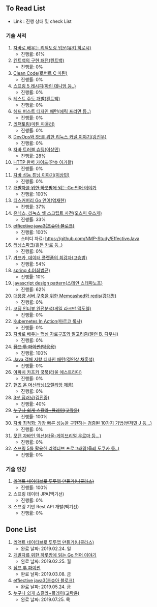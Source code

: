 ## To Read List
- Link : 진행 상태 및 check List 

### 기술 서적
1. [자바로 배우는 리팩토링 입문(유키 히로시)](https://github.com/gaepury/TechBookToReadAndCheck/blob/master/check/%EC%9E%90%EB%B0%94%EB%A1%9C%20%EB%B0%B0%EC%9A%B0%EB%8A%94%20%EB%A6%AC%ED%8C%A9%ED%86%A0%EB%A7%81%20%EC%9E%85%EB%AC%B8.md)
    - 진행률: 61%
2. [켄트백의 구현 패턴(켄트백)](https://github.com/gaepury/TechBookToReadAndCheck/blob/master/check/%EC%BC%84%ED%8A%B8%EB%B0%B1%EC%9D%98%20%EA%B5%AC%ED%98%84%20%ED%8C%A8%ED%84%B4.md)
   - 진행률: 0%
3. [Clean Code(로버트 C 마틴)](https://github.com/gaepury/TechBookToReadAndCheck/blob/master/check/Clean%20Code.md)
   - 진행률: 0%
4. [스프링 5 레시피(마린 데니엄 등..)](https://github.com/gaepury/TechBookToReadAndCheck/blob/master/check/%EC%8A%A4%ED%94%84%EB%A7%81%205%20%EB%A0%88%EC%8B%9C%ED%94%BC.md)
   - 진행률: 0%
5. [테스트 주도 개발(켄트백)](https://github.com/gaepury/TechBookToReadAndCheck/blob/master/check/%ED%85%8C%EC%8A%A4%ED%8A%B8%20%EC%A3%BC%EB%8F%84%20%EA%B0%9C%EB%B0%9C.md)
   - 진행률: 0%
6. [헤드 퍼스트 디자인 패턴(에릭 프리먼 등..)](https://github.com/gaepury/TechBookToReadAndCheck/blob/master/check/%ED%97%A4%EB%93%9C%20%ED%8D%BC%EC%8A%A4%ED%8A%B8%20%EB%94%94%EC%9E%90%EC%9D%B8%20%ED%8C%A8%ED%84%B4.md)
   - 진행률: 0%
7. [리팩토링(마틴 파울러)](https://github.com/gaepury/TechBookToReadAndCheck/blob/master/check/%EB%A6%AC%ED%8C%A9%ED%86%A0%EB%A7%81.md)
   - 진행률: 0%
8. [DevOps와 SE를 위한 리눅스 커널 이야기(강진우)](https://github.com/gaepury/TechBookToReadAndCheck/blob/master/check/DevOps%EC%99%80%20SE%EB%A5%BC%20%EC%9C%84%ED%95%9C%20%EB%A6%AC%EB%88%85%EC%8A%A4%20%EC%BB%A4%EB%84%90%20%EC%9D%B4%EC%95%BC%EA%B8%B0.md)
   - 진행률: 0%
9. [자바 트러블 슈팅(이상민)](https://github.com/gaepury/TechBookToReadAndCheck/blob/master/check/%EC%9E%90%EB%B0%94%20%ED%8A%B8%EB%9F%AC%EB%B8%94%20%EC%8A%88%ED%8C%85.md)
   - 진행률: 28%
10. [HTTP 완벽 가이드(안슈 아가왈)](https://github.com/gaepury/TechBookToReadAndCheck/blob/master/check/HTTP%20%EC%99%84%EB%B2%BD%20%EA%B0%80%EC%9D%B4%EB%93%9C.md)
    - 진행률: 0%
11. [자바 성능 튜닝 이야기(이상민)](https://github.com/gaepury/TechBookToReadAndCheck/blob/master/check/%EC%9E%90%EB%B0%94%20%EC%84%B1%EB%8A%A5%20%ED%8A%9C%EB%8B%9D%20%EC%9D%B4%EC%95%BC%EA%B8%B0.md)
    - 진행률: 0%
12. ~~[개발자를 위한 하룻밤에 읽는 Go 언어 이야기](https://github.com/gaepury/TechBookToReadAndCheck/blob/master/check/%EA%B0%9C%EB%B0%9C%EC%9E%90%EB%A5%BC%20%EC%9C%84%ED%95%9C%20%ED%95%98%EB%A3%BB%EB%B0%A4%EC%97%90%20%EC%9D%BD%EB%8A%94%20Go%20%EC%96%B8%EC%96%B4%20%EC%9D%B4%EC%95%BC%EA%B8%B0.md)~~
    - 진행률: 100%
13. [디스커버리 Go 언어(염재현)](https://github.com/gaepury/TechBookToReadAndCheck/blob/master/check/%EB%94%94%EC%8A%A4%EC%BB%A4%EB%B2%84%EB%A6%AC%20Go%20%EC%96%B8%EC%96%B4.md)
    - 진행률: 37%
14. [유닉스, 리눅스 쉘 스크립트 사전(오스미 유스케)](https://github.com/gaepury/TechBookToReadAndCheck/blob/master/check/%EC%9C%A0%EB%8B%89%EC%8A%A4%2C%20%EB%A6%AC%EB%88%85%EC%8A%A4%20%EC%89%98%20%EC%8A%A4%ED%81%AC%EB%A6%BD%ED%8A%B8%20%EC%82%AC%EC%A0%84.md)
    - 진행률: 33%
15. ~~[effiective java3(조슈아 블로크)](https://github.com/gaepury/TechBookToReadAndCheck/blob/master/check/effactive%20java3.md)~~
    - 진행률: 100%
    - 스터디 자료: https://github.com/NMP-Study/EffectiveJava
16. [러닝스파크(홀든 카로 등..)](https://github.com/gaepury/TechBookToReadAndCheck/blob/master/check/%EB%9F%AC%EB%8B%9D%EC%8A%A4%ED%8C%8C%ED%81%AC.md)
    - 진행률: 0%
17. [카프카, 데이터 플랫폼의 최강자(고승범)](https://github.com/gaepury/TechBookToReadAndCheck/blob/master/check/%EC%B9%B4%ED%94%84%EC%B9%B4%2C%20%EB%8D%B0%EC%9D%B4%ED%84%B0%20%ED%94%8C%EB%9E%AB%ED%8F%BC%EC%9D%98%20%EC%B5%9C%EA%B0%95%EC%9E%90.md)
    - 진행률: 54%
18. [spring 4.0(최범균)](https://github.com/gaepury/TechBookToReadAndCheck/blob/master/check/spring%204.0.md)
    - 진행률: 10%
19. [javascript design pattern(스테얀 스테파노프)](https://github.com/gaepury/TechBookToReadAndCheck/blob/master/check/javascript%20design%20pattern.md)
    - 진행률: 62%
20. [대용량 서버 구축을 위한 Memcashed와 redis(강대명)](https://github.com/gaepury/TechBookToReadAndCheck/blob/master/check/%EB%8C%80%EC%9A%A9%EB%9F%89%20%EC%84%9C%EB%B2%84%20%EA%B5%AC%EC%B6%95%EC%9D%84%20%EC%9C%84%ED%95%9C%20Memcashed%EC%99%80%20redis.md)
    - 진행률: 0%
21. [코딩 인터뷰 완전분석(게일 라크만 맥도웰)](https://github.com/gaepury/TechBookToReadAndCheck/blob/master/check/%EC%BD%94%EB%94%A9%20%EC%9D%B8%ED%84%B0%EB%B7%B0%20%EC%99%84%EC%A0%84%EB%B6%84%EC%84%9D.md)
    - 진행률: 0%
22. [Kubernetes In Action(마르코 룩샤)](https://github.com/gaepury/TechBookToReadAndCheck/blob/master/check/Kubernetes%20In%20Action.md)
    - 진행률: 0%
23. [자바로 배우는 핵심 자료구조와 알고리즘(앨런 B. 다우니)](https://github.com/gaepury/TechBookToReadAndCheck/blob/master/check/%EC%9E%90%EB%B0%94%EB%A1%9C%20%EB%B0%B0%EC%9A%B0%EB%8A%94%20%ED%95%B5%EC%8B%AC%20%EC%9E%90%EB%A3%8C%EA%B5%AC%EC%A1%B0%EC%99%80%20%EC%95%8C%EA%B3%A0%EB%A6%AC%EC%A6%98.md)
    - 진행률: 0%
24. ~~[점프 투 파이썬(박응용)](https://github.com/gaepury/TechBookToReadAndCheck/blob/master/check/%EC%9E%90%EB%B0%94%20%EC%84%B1%EB%8A%A5%20%ED%8A%9C%EB%8B%9D%20%EC%9D%B4%EC%95%BC%EA%B8%B0.md)~~
    - 진행률: 100%
25. [Java 객체 지향 디자인 패턴(정인상,채흥석)](https://github.com/gaepury/TechBookToReadAndCheck/blob/master/check/Java%20%EA%B0%9D%EC%B2%B4%20%EC%A7%80%ED%96%A5%20%EB%94%94%EC%9E%90%EC%9D%B8%20%ED%8C%A8%ED%84%B4.md)
    - 진행률: 0%
26. [아파치 카프카 쿡북(라울 에스트라다)](https://github.com/gaepury/TechBookToReadAndCheck/blob/master/check/%EC%95%84%ED%8C%8C%EC%B9%98%20%EC%B9%B4%ED%94%84%EC%B9%B4%20%EC%BF%A1%EB%B6%81.md)
    - 진행률: 0%
27. [핸즈 온 머신러닝(오렐리앙 제롱)](https://github.com/gaepury/TechBookToReadAndCheck/blob/master/check/%ED%95%B8%EC%A6%88%20%EC%98%A8%20%EB%A8%B8%EC%8B%A0%EB%9F%AC%EB%8B%9D.md)
    - 진행률: 0%
28. [3분 딥러닝(김진중)](https://github.com/gaepury/TechBookToReadAndCheck/blob/master/check/3%EB%B6%84%20%EB%94%A5%EB%9F%AC%EB%8B%9D.md)
    - 진행률: 40%
29. ~~[누구나 쉽게 스칼라+플레이(고락윤)](https://github.com/gaepury/TechBookToReadAndCheck/blob/master/check/%EB%88%84%EA%B5%AC%EB%82%98%20%EC%89%BD%EA%B2%8C%20%EC%8A%A4%EC%B9%BC%EB%9D%BC+%ED%94%8C%EB%A0%88%EC%9D%B4.md)~~
    - 진행률: 100%
30. [자바 최적화: 가장 빠른 성능을 구현하는 검증된 10가지 기법(벤저민 J 등...)](https://github.com/gaepury/TechBookToReadAndCheckAndSummary/blob/master/check/%EC%9E%90%EB%B0%94%20%EC%B5%9C%EC%A0%81%ED%99%94.md)
    - 진행률: 0%
31. [모던 자바인 액션(라울-게이브리얼 우르마 등...)](https://github.com/gaepury/TechBookToReadAndCheck/blob/master/check/%EC%9E%90%EB%B0%94%20%EC%B5%9C%EC%A0%81%ED%99%94.md)
    - 진행률: 0%
32. [스프링 5를 활용한 리액티브 프로그래밍(올레 도쿠카 등..)](https://github.com/gaepury/TechBookToReadAndCheckAndSummary/blob/master/check/%EC%8A%A4%ED%94%84%EB%A7%81%205%EB%A5%BC%20%ED%99%9C%EC%9A%A9%ED%95%9C%20%EB%A6%AC%EC%95%A1%ED%8B%B0%EB%B8%8C%20%ED%94%84%EB%A1%9C%EA%B7%B8%EB%9E%98%EB%B0%8D.md)
    - 진행률: 0%



### 기술 인강
1. ~~[리액트 네이티브로 투두앱 만들기(니콜라스)](https://github.com/gaepury/TechBookToReadAndCheck/blob/master/check/%EB%A6%AC%EC%95%A1%ED%8A%B8%20%EB%84%A4%EC%9D%B4%ED%8B%B0%EB%B8%8C%EB%A1%9C%20%ED%88%AC%EB%91%90%EC%95%B1%20%EB%A7%8C%EB%93%A4%EA%B8%B0.md)~~
   - 진행률: 100%
2. 스프링 데이터 JPA(백기선)
   - 진행률: 0%
3. 스프링 기반 Rest API 개발(백기선)
   - 진행률: 0%

## Done List
1. [리액트 네이티브로 투두앱 만들기(니콜라스)](https://github.com/gaepury/TechBookToReadAndCheck/blob/master/check/%EB%A6%AC%EC%95%A1%ED%8A%B8%20%EB%84%A4%EC%9D%B4%ED%8B%B0%EB%B8%8C%EB%A1%9C%20%ED%88%AC%EB%91%90%EC%95%B1%20%EB%A7%8C%EB%93%A4%EA%B8%B0.md)
   - 완료 날짜: 2019.02.24. 일
2. [개발자를 위한 하룻밤에 읽는 Go 언어 이야기](https://github.com/gaepury/TechBookToReadAndCheck/blob/master/check/%EA%B0%9C%EB%B0%9C%EC%9E%90%EB%A5%BC%20%EC%9C%84%ED%95%9C%20%ED%95%98%EB%A3%BB%EB%B0%A4%EC%97%90%20%EC%9D%BD%EB%8A%94%20Go%20%EC%96%B8%EC%96%B4%20%EC%9D%B4%EC%95%BC%EA%B8%B0.md)
   - 완료 날짜: 2019.02.25. 월
3. [점프 투 파이썬](https://github.com/gaepury/TechBookToReadAndCheck/blob/master/check/%EC%9E%90%EB%B0%94%20%EC%84%B1%EB%8A%A5%20%ED%8A%9C%EB%8B%9D%20%EC%9D%B4%EC%95%BC%EA%B8%B0.md)
   - 완료 날짜: 2019.03.08. 금
4. [effiective java3(조슈아 블로크)](https://github.com/gaepury/TechBookToReadAndCheck/blob/master/check/effactive%20java3.md)
   - 완료 날짜: 2019.05.24. 금
5. [누구나 쉽게 스칼라+플레이(고락윤)](https://github.com/gaepury/TechBookToReadAndCheck/blob/master/check/%EB%88%84%EA%B5%AC%EB%82%98%20%EC%89%BD%EA%B2%8C%20%EC%8A%A4%EC%B9%BC%EB%9D%BC+%ED%94%8C%EB%A0%88%EC%9D%B4.md)
   - 완료 날짜: 2019.07.25. 목
   
